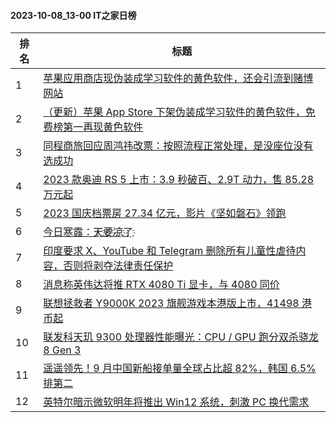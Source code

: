 #### 2023-10-08_13-00  IT之家日榜

| 排名 | 标题|
| --- | ---|
| 1 | [苹果应用商店现伪装成学习软件的黄色软件，还会引流到赌博网站](https://www.ithome.com/0/723/382.htm) |
| 2 | [（更新）苹果 App Store 下架伪装成学习软件的黄色软件，免费榜第一再现黄色软件](https://www.ithome.com/0/723/418.htm) |
| 3 | [同程商旅回应周鸿祎改票：按照流程正常处理，是没座位没有选成功](https://www.ithome.com/0/723/391.htm) |
| 4 | [2023 款奥迪 RS 5 上市：3.9 秒破百、2.9T 动力，售 85.28 万元起](https://www.ithome.com/0/723/351.htm) |
| 5 | [2023 国庆档票房 27.34 亿元，影片《坚如磐石》领跑](https://www.ithome.com/0/723/405.htm) |
| 6 | [今日寒露：天҈要҈凉҈了҈](https://www.ithome.com/0/723/432.htm) |
| 7 | [印度要求 X、YouTube 和 Telegram 删除所有儿童性虐待内容，否则将剥夺法律责任保护](https://www.ithome.com/0/723/415.htm) |
| 8 | [消息称英伟达将推 RTX 4080 Ti 显卡，与 4080 同价](https://www.ithome.com/0/723/378.htm) |
| 9 | [联想拯救者 Y9000K 2023 旗舰游戏本港版上市，41498 港币起](https://www.ithome.com/0/723/401.htm) |
| 10 | [联发科天玑 9300 处理器性能曝光：CPU / GPU 跑分双杀骁龙 8 Gen 3](https://www.ithome.com/0/723/459.htm) |
| 11 | [遥遥领先！9 月中国新船接单量全球占比超 82%，韩国 6.5% 排第二](https://www.ithome.com/0/723/433.htm) |
| 12 | [英特尔暗示微软明年将推出 Win12 系统，刺激 PC 换代需求](https://www.ithome.com/0/723/455.htm) |
